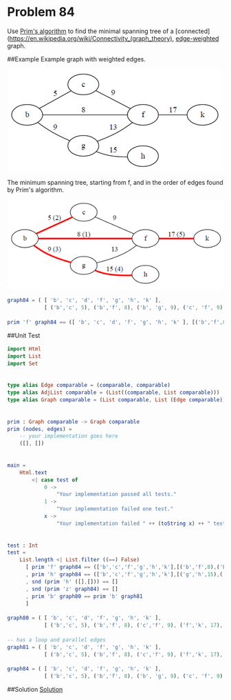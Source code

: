 # Problem 84

Use [Prim's algorithm](http://www.tutorialspoint.com/data_structures_algorithms/prims_spanning_tree_algorithm.htm) to find the minimal spanning tree of a [connected](https://en.wikipedia.org/wiki/Connectivity_(graph_theory), [edge-weighted](http://mathworld.wolfram.com/WeightedGraph.html) graph. 

##Example
Example graph with weighted edges.

![](graph81.gif)


The minimum spanning tree, starting from f, and in the order of edges found by Prim's algorithm.

![](mst81.gif)

```elm
graph84 = ( [ 'b', 'c', 'd', 'f', 'g', 'h', 'k' ],
            [ ('b','c', 5), ('b','f', 8), ('b', 'g', 9), ('c', 'f', 9), ('f', 'g', 13), ('f','k', 17), ('g','h', 15) ] )

prim 'f' graph84 == ([ 'b', 'c', 'd', 'f', 'g', 'h', 'k' ], [('b','f',8),('b','c',5),('b','g',9),('g','h',15),('f','k',17)]) 
```
##Unit Test
```elm
import Html
import List
import Set


type alias Edge comparable = (comparable, comparable)
type alias AdjList comparable = (List((comparable, List comparable)))
type alias Graph comparable = (List comparable, List (Edge comparable))


prim : Graph comparable -> Graph comparable
prim (nodes, edges) = 
    -- your implementation goes here
    ([], [])


main =
    Html.text
        <| case test of 
            0 -> 
                "Your implementation passed all tests."
            1 -> 
                "Your implementation failed one test."
            x -> 
                "Your implementation failed " ++ (toString x) ++ " tests."


test : Int
test =
    List.length <| List.filter ((==) False)
      [ prim 'f' graph84 == (['b','c','f','g','h','k'],[('b','f',8),('b','c',5),('b','g',9),('g','h',15),('f','k',17)])
      , prim 'h' graph84 == (['b','c','f','g','h','k'],[('g','h',15),('b','g',9),('b','c',5),('b','f',8),('f','k',17)])
      , snd (prim 'h' ([],[])) == []
      , snd (prim 'z' graph84) == []
      , prim 'b' graph80 == prim 'b' graph81
      ]

graph80 = ( [ 'b', 'c', 'd', 'f', 'g', 'h', 'k' ],
            [ ('b','c', 5), ('b','f', 8), ('c','f', 9), ('f','k', 17), ('g','h', 15) ] )

-- has a loop and parallel edges
graph81 = ( [ 'b', 'c', 'd', 'f', 'g', 'h', 'k' ],
            [ ('b','c', 5), ('b','f', 8), ('c','f', 9), ('f','k', 17), ('g','h', 15), ('g','h', 14), ('g','g', 15) ] )

graph84 = ( [ 'b', 'c', 'd', 'f', 'g', 'h', 'k' ],
            [ ('b','c', 5), ('b','f', 8), ('b', 'g', 9), ('c', 'f', 9), ('f', 'g', 13), ('f','k', 17), ('g','h', 15) ] )


```

##Solution
[Solution](../s/s84.md)
